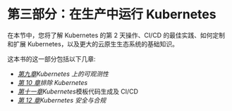 # 第三部分：在生产中运行 Kubernetes

在本节中，您将了解 Kubernetes 的第 2 天操作、CI/CD 的最佳实践、如何定制和扩展 Kubernetes，以及更大的云原生生态系统的基础知识。

这本书的这一部分包括以下几章:

*   [*第九章*](09.html#_idTextAnchor212)*Kubernetes 上的可观测性*
*   [*第 10 章*](10.html#_idTextAnchor230)*排除 Kubernetes*
*   [*第十一章*](11.html#_idTextAnchor251)*Kubernetes*模板代码生成及 CI/CD
*   [*第 12 章*](12.html#_idTextAnchor269)*Kubernetes 安全与合规*